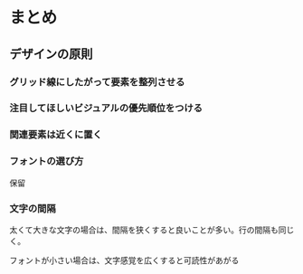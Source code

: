 # まとめ

## デザインの原則

### グリッド線にしたがって要素を整列させる

### 注目してほしいビジュアルの優先順位をつける

### 関連要素は近くに置く

### フォントの選び方

保留

### 文字の間隔

太くて大きな文字の場合は、間隔を狭くすると良いことが多い。行の間隔も同じく。

フォントが小さい場合は、文字感覚を広くすると可読性があがる
